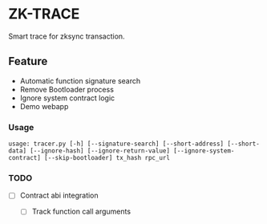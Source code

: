 # ZK-TRACE
Smart trace for zksync transaction.

## Feature
- Automatic function signature search
- Remove Bootloader process
- Ignore system contract logic
- Demo webapp

### Usage
`usage: tracer.py [-h] [--signature-search] [--short-address] [--short-data] [--ignore-hash] [--ignore-return-value] [--ignore-system-contract] [--skip-bootloader] tx_hash rpc_url`

### TODO
- [ ] Contract abi integration
    - [ ] Track function call arguments

